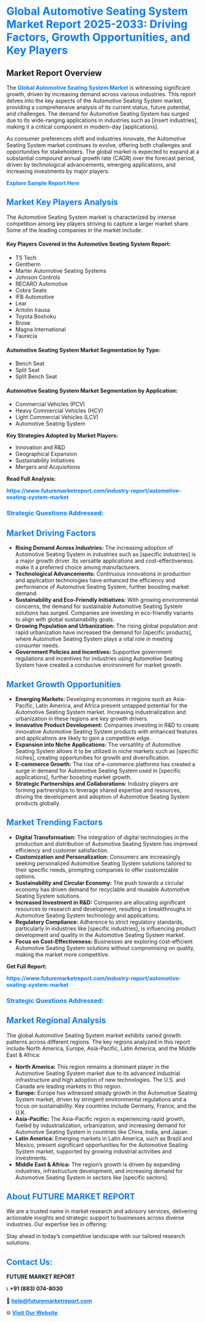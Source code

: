 <h1 style="color: #007BFF;">Global Automotive Seating System Market Report 2025-2033: Driving Factors, Growth Opportunities, and Key Players</h1>

<section id="overview">
<h2>Market Report Overview</h2>
<p>The <a href="https://www.futuremarketreport.com/industry-report/automotive-seating-system-market" style="color: #007BFF; text-decoration: none;"><strong>Global Automotive Seating System Market</strong></a> is witnessing significant growth, driven by increasing demand across various industries. This report delves into the key aspects of the Automotive Seating System market, providing a comprehensive analysis of its current status, future potential, and challenges. The demand for Automotive Seating System has surged due to its wide-ranging applications in industries such as [insert industries], making it a critical component in modern-day [applications].</p>
<p>As consumer preferences shift and industries innovate, the Automotive Seating System market continues to evolve, offering both challenges and opportunities for stakeholders. The global market is expected to expand at a substantial compound annual growth rate (CAGR) over the forecast period, driven by technological advancements, emerging applications, and increasing investments by major players.</p>
</section>

<section id="overview">
<p><a href="https://www.futuremarketreport.com/request-sample/reportId=126038" style="color: #007BFF; text-decoration: none;"><strong>Explore Sample Report Here</strong></a></p>
</section>

<section id="key-players">
<h2 style="color: #007BFF;">Market Key Players Analysis</h2>
<p>The Automotive Seating System market is characterized by intense competition among key players striving to capture a larger market share. Some of the leading companies in the market include:</p>
<h4>Key Players Covered in the Automotive Seating System Report:</h4>
<ul><li>TS Tech</li><li>Gentherm</li><li>Marter Automotive Seating Systems</li><li>Johnson Controls</li><li>RECARO Automotive</li><li>Cobra Seats</li><li>IFB Automotive</li><li>Lear</li><li>Antolin Irausa</li><li>Toyota Boshoku</li><li>Brose</li><li>Magna International</li><li>Faurecia</li></ul>
<h4>Automotive Seating System Market Segmentation by Type:</h4>
<ul><li>Bench Seat</li><li>Split Seat</li><li>Split Bench Seat</li></ul>

<h4>Automotive Seating System Market Segmentation by Application:</h4>
<ul><li>Commercial Vehicles (PCV)</li><li>Heavy Commercial Vehicles (HCV)</li><li>Light Commercial Vehicles (LCV)</li><li>Automotive Seating System</li></ul>
<p><strong>Key Strategies Adopted by Market Players:</strong></p>
<ul>
<li>Innovation and R&D</li>
<li>Geographical Expansion</li>
<li>Sustainability Initiatives</li>
<li>Mergers and Acquisitions</li>
</ul>
</section>

<section>
<p><strong>Read Full Analysis: </strong></p><a href="https://www.futuremarketreport.com/industry-report/automotive-seating-system-market" style="color: #007BFF; text-decoration: none;"><strong>https://www.futuremarketreport.com/industry-report/automotive-seating-system-market</strong></a>
<h3 style="color: #007BFF;">Strategic Questions Addressed:</h3>
</section>

<section id="driving-factors">
<h2 style="color: #007BFF;">Market Driving Factors</h2>
<ul>
<li><strong>Rising Demand Across Industries:</strong> The increasing adoption of Automotive Seating System in industries such as [specific industries] is a major growth driver. Its versatile applications and cost-effectiveness make it a preferred choice among manufacturers.</li>
<li><strong>Technological Advancements:</strong> Continuous innovations in production and application technologies have enhanced the efficiency and performance of Automotive Seating System, further boosting market demand.</li>
<li><strong>Sustainability and Eco-Friendly Initiatives:</strong> With growing environmental concerns, the demand for sustainable Automotive Seating System solutions has surged. Companies are investing in eco-friendly variants to align with global sustainability goals.</li>
<li><strong>Growing Population and Urbanization:</strong> The rising global population and rapid urbanization have increased the demand for [specific products], where Automotive Seating System plays a vital role in meeting consumer needs.</li>
<li><strong>Government Policies and Incentives:</strong> Supportive government regulations and incentives for industries using Automotive Seating System have created a conducive environment for market growth.</li>
</ul>
</section>

<section id="growth-opportunities">
<h2 style="color: #007BFF;">Market Growth Opportunities</h2>
<ul>
<li><strong>Emerging Markets:</strong> Developing economies in regions such as Asia-Pacific, Latin America, and Africa present untapped potential for the Automotive Seating System market. Increasing industrialization and urbanization in these regions are key growth drivers.</li>
<li><strong>Innovative Product Development:</strong> Companies investing in R&D to create innovative Automotive Seating System products with enhanced features and applications are likely to gain a competitive edge.</li>
<li><strong>Expansion into Niche Applications:</strong> The versatility of Automotive Seating System allows it to be utilized in niche markets such as [specific niches], creating opportunities for growth and diversification.</li>
<li><strong>E-commerce Growth:</strong> The rise of e-commerce platforms has created a surge in demand for Automotive Seating System used in [specific applications], further boosting market growth.</li>
<li><strong>Strategic Partnerships and Collaborations:</strong> Industry players are forming partnerships to leverage shared expertise and resources, driving the development and adoption of Automotive Seating System products globally.</li>
</ul>
</section>

<section id="trending-factors">
<h2 style="color: #007BFF;">Market Trending Factors</h2>
<ul>
<li><strong>Digital Transformation:</strong> The integration of digital technologies in the production and distribution of Automotive Seating System has improved efficiency and customer satisfaction.</li>
<li><strong>Customization and Personalization:</strong> Consumers are increasingly seeking personalized Automotive Seating System solutions tailored to their specific needs, prompting companies to offer customizable options.</li>
<li><strong>Sustainability and Circular Economy:</strong> The push towards a circular economy has driven demand for recyclable and reusable Automotive Seating System solutions.</li>
<li><strong>Increased Investment in R&D:</strong> Companies are allocating significant resources to research and development, resulting in breakthroughs in Automotive Seating System technology and applications.</li>
<li><strong>Regulatory Compliance:</strong> Adherence to strict regulatory standards, particularly in industries like [specific industries], is influencing product development and quality in the Automotive Seating System market.</li>
<li><strong>Focus on Cost-Effectiveness:</strong> Businesses are exploring cost-efficient Automotive Seating System solutions without compromising on quality, making the market more competitive.</li>
</ul>
</section>

<section>
<p><strong>Get Full Report: </strong></p><a href="https://www.futuremarketreport.com/industry-report/automotive-seating-system-market" style="color: #007BFF; text-decoration: none;"><strong>https://www.futuremarketreport.com/industry-report/automotive-seating-system-market</strong></a>
<h3 style="color: #007BFF;">Strategic Questions Addressed:</h3>
</section>


<section id="regional-analysis">
<h2 style="color: #007BFF;">Market Regional Analysis</h2>
<p>The global Automotive Seating System market exhibits varied growth patterns across different regions. The key regions analyzed in this report include North America, Europe, Asia-Pacific, Latin America, and the Middle East & Africa:</p>
<ul>
<li><strong>North America:</strong> This region remains a dominant player in the Automotive Seating System market due to its advanced industrial infrastructure and high adoption of new technologies. The U.S. and Canada are leading markets in this region.</li>
<li><strong>Europe:</strong> Europe has witnessed steady growth in the Automotive Seating System market, driven by stringent environmental regulations and a focus on sustainability. Key countries include Germany, France, and the U.K.</li>
<li><strong>Asia-Pacific:</strong> The Asia-Pacific region is experiencing rapid growth, fueled by industrialization, urbanization, and increasing demand for Automotive Seating System in countries like China, India, and Japan.</li>
<li><strong>Latin America:</strong> Emerging markets in Latin America, such as Brazil and Mexico, present significant opportunities for the Automotive Seating System market, supported by growing industrial activities and investments.</li>
<li><strong>Middle East & Africa:</strong> The region’s growth is driven by expanding industries, infrastructure development, and increasing demand for Automotive Seating System in sectors like [specific sectors].</li>
</ul>
</section>

<footer>
<h2 style="color: #007BFF;">About FUTURE MARKET REPORT</h2>
<p>We are a trusted name in market research and advisory services, delivering actionable insights and strategic support to businesses across diverse industries. Our expertise lies in offering:</p>

<p>Stay ahead in today’s competitive landscape with our tailored research solutions.</p>

<h2 style="color: #007BFF;">Contact Us:</h2>
<p><strong>FUTURE MARKET REPORT</strong></p>
<p>📞 <strong>+91 (883) 074-8030</strong></p>
<p>📧 <strong><a href="mailto:help@futuremarketreport.com" style="color: #007BFF;">help@futuremarketreport.com</a></strong></p>
<p>🌐 <strong><a href="https://www.futuremarketreport.com/" style="color: #007BFF;">Visit Our Website</a></strong></p>
</footer>